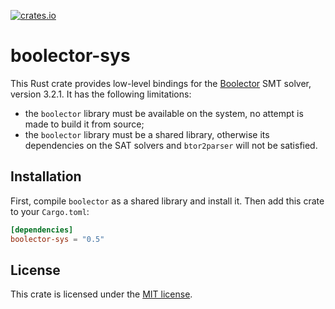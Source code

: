 [![crates.io](https://img.shields.io/crates/v/boolector-sys.svg)](https://crates.io/crates/boolector-sys)

# boolector-sys

This Rust crate provides low-level bindings for the [Boolector] SMT solver,
version 3.2.1.  It has the following limitations:

* the `boolector` library must be available on the system, no attempt is made to
  build it from source;
* the `boolector` library must be a shared library, otherwise its dependencies
  on the SAT solvers and `btor2parser` will not be satisfied.

[Boolector]: https://boolector.github.io/

## Installation

First, compile `boolector` as a shared library and install it.  Then add this
crate to your `Cargo.toml`:

```toml
[dependencies]
boolector-sys = "0.5"
```

## License

This crate is licensed under the [MIT license].

[MIT license]: LICENSE
